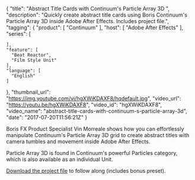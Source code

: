 {
  "title": "Abstract Title Cards with Continuum's Particle Array 3D ",
  "description": "Quickly create abstract title cards using Boris Continuum's Particle Array 3D inside Adobe After Effects. Includes project file.",
  "tagging": {
    "product": [
      "Continuum"
    ],
    "host": [
      "Adobe After Effects"
    ],
    "series": [

    ],
    "feature": [
      "Beat Reactor",
      "Film Style Unit"
    ],
    "language": [
      "English"
    ]
  },
  "thumbnail_url": "https://img.youtube.com/vi/hgXWiKDAXF8/hqdefault.jpg",
  "video_url": "https://youtu.be/hgXWiKDAXF8",
  "video_id": "hgXWiKDAXF8",
  "video_name": "abstract-title-cards-with-continuum-s-particle-array-3d",
  "date": "2017-07-20T11:56:21Z"
}

Boris FX Product Specialist Vin Morreale shows how you can effortlessly manipulate Continuum's Particle Array 3D grid to create abstract titles with camera tumbles and movement inside Adobe After Effects.

Particle Array 3D is found in Continuum's powerful Particles category, which is also available as an individual Unit.

[Download the project file](https://cdn.borisfx.com/borisfx/download_files/BorisFX_AbstractTitles_ParticleArray_July2017.zip) to follow along (includes bonus preset).
